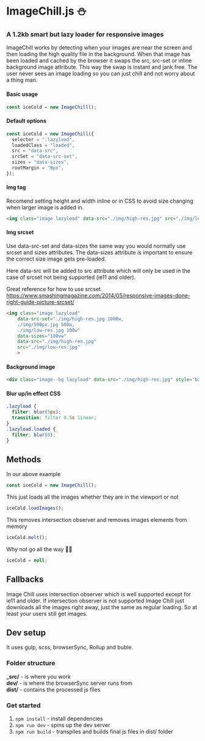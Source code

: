 # ImageChill.js ⛄️

### A 1.2kb smart but lazy loader for responsive images

ImageChill works by detecting when your images are near the screen and then loading the high quality file in the background. When that image has been loaded and cached by the browser it swaps the src, src-set or inline background image attribute.
This way the swap is instant and jank free. The user never sees an image loading so you can just chill and not worry about a thing man.

#### Basic usage
```javascript
const iceCold = new ImageChill();
```

#### Default options

```javascript
const iceCold = new ImageChill({
  selector = ".lazyload",
  loadedClass = "loaded",
  src = "data-src",
  srcSet = "data-src-set",
  sizes = "data-sizes",
  rootMargin = "0px",
});
```

#### Img tag
Recomend setting height and width inline or in CSS to avoid size changing when larger image is added in.

```html
<img class="image lazyload" data-src="./img/high-res.jpg" src="./img/low-res.jpg">
```

#### Img srcset
Use data-src-set and data-sizes the same way you would normally use srcset and sizes attributes. The data-sizes attribute is important to ensure the correct size image gets pre-loaded.

Here data-src will be added to src attribute which will only be used in the case of srcset not being supported (ie11 and older).

Great reference for how to use srcset https://www.smashingmagazine.com/2014/05/responsive-images-done-right-guide-picture-srcset/

```html
<img class="image lazyload"
    data-src-set="./img/high-res.jpg 1000w,
    ./img/500px.jpg 500w,
    ./img/low-res.jpg 100w"
    data-sizes="100vw"
    data-src="./img/high-res.jpg"
    src="./img/low-res.jpg"
    >
```

#### Background image

```html
<div class="image--bg lazyload" data-src="./img/high-res.jpg" style="background-image: url('./img/low-res.jpg')"></div>
```

#### Blur up/in effect CSS
```css
.lazyload {
  filter: blur(5px);
  transition: filter 0.5s linear;
}
.lazyload.loaded {
  filter: blur(0);
}
```

## Methods
In our above example
```javascript
const iceCold = new ImageChill();
```

This just loads all the images whether they are in the viewport or not
```javascript
iceCold.loadImages();
```

This removes intersection observer and removes images elements from memory
```javascript
iceCold.melt();
```
Why not go all the way 🥶💙
```javascript
iceCold = null;
```

## Fallbacks
Image Chill uses intersection observer which is well supported except for ie11 and older.
If intersection observer is not supported Image Chill just downloads all the images right away, just the same as regular loading. So at least your users still get images.


## Dev setup
It uses gulp, scss, browserSync, Rollup and buble.

### Folder structure

**\_src/** - is where you work  
**dev/** - is where the browserSync server runs from  
**dist/** - contains the processed js files

### Get started

1. `npm install` - install dependencies
2. `npm run dev` - spins up the dev server
3. `npm run build` - transpiles and builds final js files in dist/ folder
